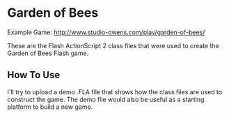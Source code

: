 Garden of Bees
==============

Example Game: http://www.studio-owens.com/play/garden-of-bees/

These are the Flash ActionScript 2 class files that were used to create the Garden of Bees Flash game.

How To Use
-------------

I'll try to upload a demo .FLA file that shows how the class files are used to construct the game. The demo file would also be useful as a starting platform to build a new game.
